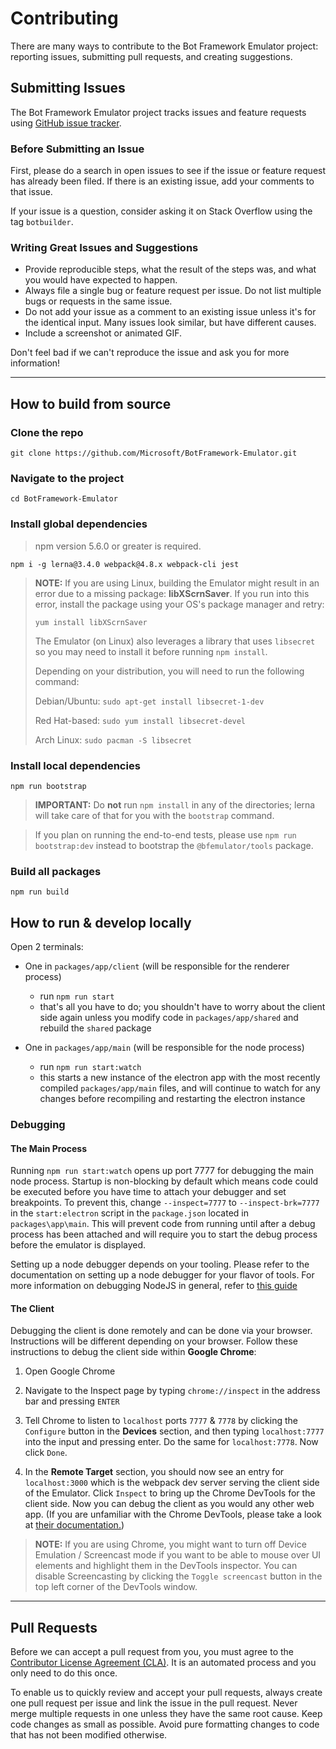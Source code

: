 # Contributing

There are many ways to contribute to the Bot Framework Emulator project: reporting issues, submitting pull requests, and creating suggestions.

## Submitting Issues

The Bot Framework Emulator project tracks issues and feature requests using [GitHub issue tracker](https://github.com/BotBuilder-Emulator/issues).

### Before Submitting an Issue

First, please do a search in open issues to see if the issue or feature request has already been filed. If there is an existing issue, add your comments to that issue.

If your issue is a question, consider asking it on Stack Overflow using the tag `botbuilder`.

### Writing Great Issues and Suggestions
* Provide reproducible steps, what the result of the steps was, and what you would have expected to happen.
* Always file a single bug or feature request per issue. Do not list multiple bugs or requests in the same issue.
* Do not add your issue as a comment to an existing issue unless it's for the identical input. Many issues look similar, but have different causes.
* Include a screenshot or animated GIF.

Don't feel bad if we can't reproduce the issue and ask you for more information!

***

## How to build from source

### Clone the repo

```
git clone https://github.com/Microsoft/BotFramework-Emulator.git
```

### Navigate to the project
```
cd BotFramework-Emulator
```

### Install global dependencies

> npm version 5.6.0 or greater is required.

```
npm i -g lerna@3.4.0 webpack@4.8.x webpack-cli jest
```

> **NOTE:** If you are using Linux, building the Emulator might result in an error due to a missing package: **libXScrnSaver**. If you run into this error, install the package using your OS's package manager and retry: 
>
>`yum install libXScrnSaver`
>
>The Emulator (on Linux) also leverages a library that uses `libsecret` so you may need to install it before running `npm install`.
>
>  Depending on your distribution, you will need to run the following command:
>
>  Debian/Ubuntu: `sudo apt-get install libsecret-1-dev`
>
>  Red Hat-based: `sudo yum install libsecret-devel`
>  
>  Arch Linux: `sudo pacman -S libsecret`

### Install local dependencies

```
npm run bootstrap
```

> **IMPORTANT:** Do **not** run `npm install` in any of the directories; lerna will take care of that for you with the
 `bootstrap` command.

> If you plan on running the end-to-end tests, please use `npm run bootstrap:dev` instead to bootstrap the `@bfemulator/tools` package.

### Build all packages

```
npm run build
```

## How to run & develop locally

Open 2 terminals:

 - One in `packages/app/client` (will be responsible for the renderer process)
   - run `npm run start`
   - that's all you have to do; you shouldn't have to worry about the client side again unless you modify code in 
   `packages/app/shared` and rebuild the `shared` package

 - One in `packages/app/main` (will be responsible for the node process)
   - run `npm run start:watch`
   - this starts a new instance of the electron app with the most recently compiled `packages/app/main` files, and will continue to watch for any changes before recompiling and restarting the electron instance

### Debugging

#### The Main Process
Running `npm run start:watch` opens up port 7777 for debugging the main node process. Startup is non-blocking
by default which means code could be executed before you have time to attach your debugger and set breakpoints. To prevent this,
change `--inspect=7777` to `--inspect-brk=7777` in the `start:electron` script in the `package.json` located in `packages\app\main`. 
This will prevent code from running until after a debug process has been attached and will require you to start 
the debug process before the emulator is displayed.

Setting up a node debugger depends on your tooling. Please refer to the documentation on setting up a node debugger 
for your flavor of tools. For more information on debugging NodeJS in general, refer to [this guide](https://nodejs.org/en/docs/guides/debugging-getting-started/)

#### The Client
Debugging the client is done remotely and can be done via your browser. Instructions will be different depending on your browser. Follow these instructions to debug the client side within **Google Chrome**:

1. Open Google Chrome

2. Navigate to the Inspect page by typing `chrome://inspect` in the address bar and pressing `ENTER`

3. Tell Chrome to listen to `localhost` ports `7777` & `7778` by clicking the `Configure` button in the **Devices** section, and then typing `localhost:7777` into the input and pressing enter. Do the same for `localhost:7778`. Now click `Done`.

4. In the **Remote Target** section, you should now see an entry for `localhost:3000` which is the webpack dev server serving the client side of the Emulator. Click `Inspect` to bring up the Chrome DevTools for the client side. Now you can debug the client as you would any other web app. (If you are unfamiliar with the Chrome DevTools, please take a look at [their documentation.](https://developers.google.com/web/tools/chrome-devtools/javascript/))

>**NOTE:** If you are using Chrome, you might want to turn off Device Emulation / Screencast mode if you want to be able to mouse over UI elements and highlight them in the DevTools inspector. You can disable Screencasting by clicking the `Toggle screencast` button in the top left corner of the DevTools window.

***

## Pull Requests

Before we can accept a pull request from you, you must agree to the 
[Contributor License Agreement (CLA)](https://cla.opensource.microsoft.com/). 
It is an automated process and you only need to do this once.

To enable us to quickly review and accept your pull requests, always create one pull request per issue and link the 
issue in the pull request. Never merge multiple requests in one unless they have the same root cause. Keep code changes 
as small as possible. Avoid pure formatting changes to code that has not been modified otherwise.
